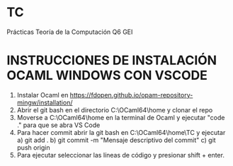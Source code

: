 # TC
Prácticas Teoría de la Computación Q6 GEI

# INSTRUCCIONES DE INSTALACIÓN OCAML WINDOWS CON VSCODE
1) Instalar Ocaml en https://fdopen.github.io/opam-repository-mingw/installation/
2) Abrir el git bash en el directorio C:\OCaml64\home y clonar el repo
3) Moverse a C:\OCaml64\home en la terminal de Ocaml y ejecutar "code ." para que se abra VS Code
4) Para hacer commit abrir la git bash en C:\OCaml64\home\TC y ejecutar
    a) git add .
    b) git commit -m "Mensaje descriptivo del commit"
    c) git push origin <nombre-rama>
5) Para ejecutar seleccionar las líneas de código y presionar shift + enter.
